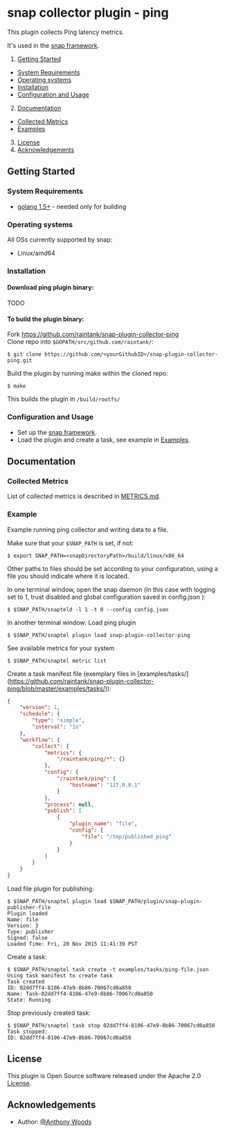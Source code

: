 # snap collector plugin - ping
This plugin collects Ping latency metrics.  

It's used in the [snap framework](http://github.com:intelsdi-x/snap).

1. [Getting Started](#getting-started)
  * [System Requirements](#system-requirements)
  * [Operating systems](#operating-systems)
  * [Installation](#installation)
  * [Configuration and Usage](#configuration-and-usage)
2. [Documentation](#documentation)
  * [Collected Metrics](#collected-metrics)
  * [Examples](#examples)
3. [License](#license-and-authors)
4. [Acknowledgements](#acknowledgements)

## Getting Started
### System Requirements
* [golang 1.5+](https://golang.org/dl/)  - needed only for building

### Operating systems
All OSs currently supported by snap:
* Linux/amd64

### Installation
#### Download ping plugin binary:
TODO

#### To build the plugin binary:
Fork https://github.com/raintank/snap-plugin-collector-ping  
Clone repo into `$GOPATH/src/github.com/raintank/`:

```
$ git clone https://github.com/<yourGithubID>/snap-plugin-collector-ping.git
```

Build the plugin by running make within the cloned repo:
```
$ make
```
This builds the plugin in `/build/rootfs/`

### Configuration and Usage
* Set up the [snap framework](https://github.com/intelsdi-x/snap/blob/master/README.md#getting-started).
* Load the plugin and create a task, see example in [Examples](https://github.com/raintank/snap-plugin-collector-ping/blob/master/README.md#examples).

## Documentation

### Collected Metrics

List of collected metrics is described in [METRICS.md](https://github.com/raintank/snap-plugin-collector-ping/blob/master/METRICS.md).

### Example
Example running ping collector and writing data to a file.

Make sure that your `$SNAP_PATH` is set, if not:
```
$ export SNAP_PATH=<snapDirectoryPath>/build/linux/x86_64
```
Other paths to files should be set according to your configuration, using a file you should indicate where it is located.


In one terminal window, open the snap daemon (in this case with logging set to 1,  trust disabled and global configuration saved in config.json ):
```
$ $SNAP_PATH/snapteld -l 1 -t 0 --config config.json
```

In another terminal window:
Load ping plugin
```
$ $SNAP_PATH/snaptel plugin load snap-plugin-collector-ping
```
See available metrics for your system
```
$ $SNAP_PATH/snaptel metric list
```

Create a task manifest file  (exemplary files in [examples/tasks/] (https://github.com/raintank/snap-plugin-collector-ping/blob/master/examples/tasks/)):
```json
{
    "version": 1,
    "schedule": {
        "type": "simple",
        "interval": "1s"
    },
    "workflow": {
        "collect": {
            "metrics": {
                "/raintank/ping/*": {}
            },
            "config": {
            	"/raintank/ping": {
            		"hostname": "127.0.0.1"
            	}
            },
            "process": null,
            "publish": [
                {
                    "plugin_name": "file",
                    "config": {
                        "file": "/tmp/published_ping"
                    }
                }
            ]
        }
    }
}
```
Load file plugin for publishing:
```
$ $SNAP_PATH/snaptel plugin load $SNAP_PATH/plugin/snap-plugin-publisher-file
Plugin loaded
Name: file
Version: 3
Type: publisher
Signed: false
Loaded Time: Fri, 20 Nov 2015 11:41:39 PST
```

Create a task:
```
$ $SNAP_PATH/snaptel task create -t examples/tasks/ping-file.json
Using task manifest to create task
Task created
ID: 02dd7ff4-8106-47e9-8b86-70067cd0a850
Name: Task-02dd7ff4-8106-47e9-8b86-70067cd0a850
State: Running
```

Stop previously created task:
```
$ $SNAP_PATH/snaptel task stop 02dd7ff4-8106-47e9-8b86-70067cd0a850
Task stopped:
ID: 02dd7ff4-8106-47e9-8b86-70067cd0a850
```

## License
This plugin is Open Source software released under the Apache 2.0 [License](LICENSE).

## Acknowledgements
* Author: [@Anthony Woods](https://github.com/woodsaj/)
